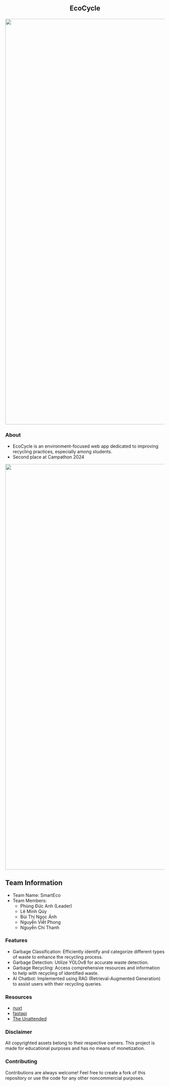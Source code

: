 ## <p align="center"> EcoCycle
<p align="center">  </p>

<p align="center"> <img src="https://i.imgur.com/5WYxaIE.jpeg"/ width="1280;"> </p>

### About
- EcoCycle is an environment-focused web app dedicated to improving recycling practices, especially among students.
- Second place at Campathon 2024

<p align="center"> <img src="https://imgur.com/Y37B3Oi.jpeg"/ width="1280;"> </p>

## Team Information

- Team Name: SmartEco
- Team Members:
  - Phùng Đức Anh (Leader)
  - Lê Minh Qúy
  - Bùi Thị Ngọc Ánh
  - Nguyễn Viết Phong
  - Nguyễn Chí Thanh

### Features
- Garbage Classification: Efficiently identify and categorize different types of waste to enhance the recycling process.
- Garbage Detection: Utilize YOLOv8 for accurate waste detection.
- Garbage Recycling: Access comprehensive resources and information to help with recycling of identified waste.
- AI Chatbot: Implemented using RAG (Retrieval-Augmented Generation) to assist users with their recycling queries.

### Resources
- [nuxt](https://nuxt.com/)
- [fastapi](https://fastapi.tiangolo.com/)
- [The Unattended](https://hxn-001.ffffffrecords.com/#top)
### Disclaimer
All copyrighted assets belong to their respective owners. This project is made for educational purposes and has no means of monetization.
### Contributing
Contributions are always welcome! Feel free to create a fork of this repository or use the code for any other noncommercial purposes.
